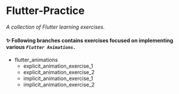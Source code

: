 # Flutter-Practice

_A collection of Flutter learning exercises._

#### ✨ Following branches contains exercises focused on implementing various _`Flutter Animations.`_

- flutter_animations
  - explicit_animation_exercise_1
  - explicit_animation_exercise_2
  - implicit_animation_exercise_1
  - implicit_animation_exercise_2
